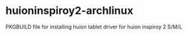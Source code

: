 # huioninspiroy2-archlinux
PKGBUILD file for installing huion tablet driver for huion inspiroy 2 S/M/L 
